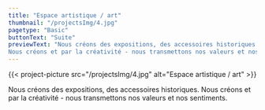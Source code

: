 ```yaml
---
title: "Espace artistique / art"
thumbnail: "/projectsImg/4.jpg"
pagetype: "Basic"
buttonText: "Suite"
previewText: "Nous créons des expositions, des accessoires historiques. 
Nous créons et par la créativité - nous transmettons nos valeurs et nos sentiments."
---
```


{{< project-picture src="/projectsImg/4.jpg" alt="Espace artistique / art" >}}

<div class="text-center container p-6 mx-auto">
Nous créons des expositions, des accessoires historiques. 
Nous créons et par la créativité - nous transmettons nos valeurs et nos sentiments.
</div>
